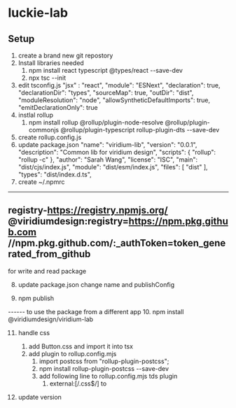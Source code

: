 # luckie-lab

## Setup
1. create a brand new git repostory
2. Install libraries needed
   1. npm install react typescript @types/react --save-dev
   2. npx tsc --init 
3. edit tsconfig.js
    "jsx" : "react",
    "module": "ESNext",
    "declaration": true,
    "declarationDir": "types",
    "sourceMap": true,
    "outDir": "dist",
    "moduleResolution": "node",
    "allowSyntheticDefaultImports": true,
    "emitDeclarationOnly": true
4. instlal rollup
   1. npm install rollup @rollup/plugin-node-resolve @rollup/plugin-commonjs @rollup/plugin-typescript rollup-plugin-dts --save-dev
5. create rollup.config.js 
6. update package.json
  "name": "viridium-lib",
  "version": "0.0.1",
  "description": "Common lib for viridium design",
  "scripts": {
    "rollup": "rollup -c"
  },
  "author": "Sarah Wang",
  "license": "ISC",
  "main": "dist/cjs/index.js",
  "module": "dist/esm/index.js",
  "files": [
    "dist"
  ],
  "types": "dist/index.d.ts",
7. create ~/.npmrc

----
registry-https://registry.npmjs.org/
@viridiumdesign:registry=https://npm.pkg.github.com
//npm.pkg.github.com/:_authToken=token_generated_from_github
---

for write and read package

8. update package.json change name and publishConfig

9. npm publish


------ to use the package from a different app
10. npm install @viridiumdesign/viridium-lab


11. handle css
    1.  add Button.css and import it into tsx
    2.  add plugin to rollup.config.mjs 
        1.  import postcss from "rollup-plugin-postcss";
        2. npm install rollup-plugin-postcss --save-dev
        3. add following line to rollup.config.mjs tds plugin       
           1. external:[/\.css$/] to 

12. update version